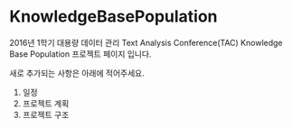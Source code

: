 # KnowledgeBasePopulation
2016년 1학기 대용량 데이터 관리 Text Analysis Conference(TAC) Knowledge Base Population
프로젝트 페이지 입니다.

새로 추가되는 사항은 아래에 적어주세요.

1. 일정
2. 프로젝트 계획
3. 프로젝트 구조
